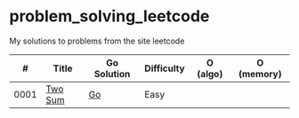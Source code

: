 # problem_solving_leetcode
My solutions to problems from the site leetcode

| #  | Title                                            | Go Solution                         | Difficulty | O (algo)   | O (memory) |
|--- | -----                                            |-------------------------------------| ---------- | ---------- | ---------- |
|0001|[Two Sum](https://leetcode.com/problems/two-sum/) | [Go](./src/0001-Two-Sum/two_sum.go) |Easy        |            |            |
